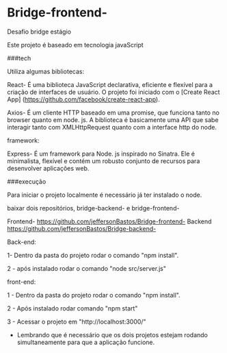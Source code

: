 # Bridge-frontend-
Desafio bridge estágio

Este projeto é baseado em tecnologia javaScript 

###tech

Utiliza algumas bibliotecas:

React-
É uma biblioteca JavaScript declarativa, eficiente e flexível para a criação de interfaces de usuário.
O projeto foi iniciado com o [Create React App] (https://github.com/facebook/create-react-app).

Axios- 
É um cliente HTTP baseado em uma promise, que funciona tanto no browser quanto em node. js. A biblioteca é basicamente uma 
API que sabe interagir tanto com XMLHttpRequest quanto com a interface http do node.

framework:

Express-
É um framework para Node. js inspirado no Sinatra. Ele é minimalista, 
flexível e contém um robusto conjunto de recursos para desenvolver aplicações web.

###execução

Para iniciar o projeto localmente é necessário já ter instalado o node.

baixar dois repositórios, bridge-backend- e bridge-frontend-

Frontend-
https://github.com/jeffersonBastos/Bridge-frontend-
Backend
https://github.com/jeffersonBastos/Bridge-backend-

Back-end:

1- Dentro da pasta do projeto rodar o comando "npm install".

2 - após instalado rodar o comando "node src/server.js"


front-end:

1 - Dentro da pasta do projeto rodar o comando "npm install".

2 - Após instalado rodar comando "npm start"

3 - Acessar o projeto em "http://localhost:3000/"


 * Lembrando que é necessário que os dois projetos estejam rodando simultaneamente para que a aplicação funcione.


